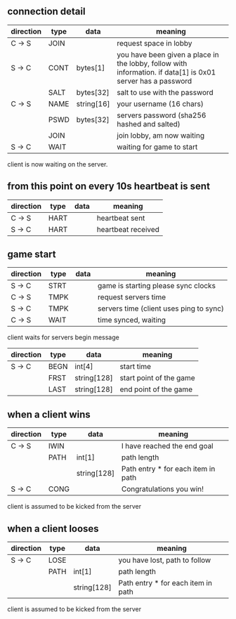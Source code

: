 ## connection detail

| direction | type | data       | meaning                                                                                                     |
|-----------|------|------------|-------------------------------------------------------------------------------------------------------------|
| C -> S    | JOIN |            | request space in lobby                                                                                      |
| S -> C    | CONT | bytes[1]   | you have been given a place in the lobby, follow with information. if data[1] is 0x01 server has a password |
|           | SALT | bytes[32]  | salt to use with the password                                                                               | 
| C -> S    | NAME | string[16] | your username (16 chars)                                                                                    |
|           | PSWD | bytes[32]  | servers password (sha256 hashed and salted)                                                                 |
|           | JOIN |            | join lobby, am now waiting                                                                                  |
| S -> C    | WAIT |            | waiting for game to start                                                                                   |

client is now waiting on the server.

## from this point on every 10s heartbeat is sent

| direction | type  | data | meaning            |
|-----------|-------|------|--------------------|
| C -> S    | HART  |      | heartbeat sent     |
| S -> C    | HART  |      | heartbeat received |


## game start

| direction | type  | data | meaning                                 |
|-----------|-------|------|-----------------------------------------|
| S -> C    | STRT  |      | game is starting please sync clocks     |
| C -> S    | TMPK  |      | request servers time                    |
| S -> C    | TMPK  |      | servers time (client uses ping to sync) |
| C -> S    | WAIT  |      | time synced, waiting                    | 

client waits for servers begin message

| direction | type  | data        | meaning                  |
|-----------|-------|-------------|--------------------------|
| S -> C    | BEGN  | int[4]      | start time               |
|           | FRST  | string[128] | start point of the game  |
|           | LAST  | string[128] | end point of the game    |


## when a client wins
| direction | type  | data        | meaning                            |
|-----------|-------|-------------|------------------------------------|
| C -> S    | IWIN  |             | I have reached the end goal        |
|           | PATH  | int[1]      | path length                        |
|           |       | string[128] | Path entry * for each item in path |
| S -> C    | CONG  |             | Congratulations you win!           |

client is assumed to be kicked from the server


## when a client looses
| direction | type  | data        | meaning                            |
|-----------|-------|-------------|------------------------------------|
| S -> C    | LOSE  |             | you have lost, path to follow      |
|           | PATH  | int[1]      | path length                        |
|           |       | string[128] | Path entry * for each item in path |

client is assumed to be kicked from the server 